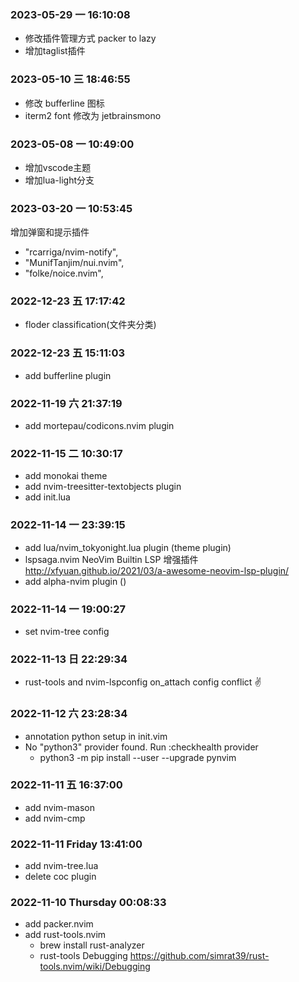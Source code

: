 ### 2023-05-29 一 16:10:08 
- 修改插件管理方式 packer to lazy
- 增加taglist插件

### 2023-05-10 三 18:46:55 
- 修改 bufferline 图标
- iterm2 font 修改为 jetbrainsmono
 
### 2023-05-08 一 10:49:00
- 增加vscode主题
- 增加lua-light分支

### 2023-03-20 一 10:53:45 
增加弹窗和提示插件
- "rcarriga/nvim-notify",
- "MunifTanjim/nui.nvim",
- "folke/noice.nvim",

### 2022-12-23 五 17:17:42
- floder classification(文件夹分类)

### 2022-12-23 五 15:11:03
- add bufferline plugin 
 
### 2022-11-19 六 21:37:19  
- add mortepau/codicons.nvim plugin 

### 2022-11-15 二 10:30:17 
- add monokai theme
- add nvim-treesitter-textobjects plugin
- add init.lua


### 2022-11-14 一 23:39:15  
- add lua/nvim_tokyonight.lua plugin (theme plugin)
- lspsaga.nvim NeoVim Builtin LSP 增强插件 http://xfyuan.github.io/2021/03/a-awesome-neovim-lsp-plugin/
- add alpha-nvim plugin ()

### 2022-11-14 一 19:00:27  
- set nvim-tree config
 
### 2022-11-13 日 22:29:34 
- rust-tools  and nvim-lspconfig on_attach config conflict ✌️
 
### 2022-11-12 六 23:28:34   

- annotation python setup in init.vim
- No "python3" provider found. Run :checkhealth provider
  - python3 -m pip install --user --upgrade pynvim

### 2022-11-11 五 16:37:00
- add nvim-mason
- add nvim-cmp
 
### 2022-11-11 Friday 13:41:00 
- add nvim-tree.lua
- delete coc plugin
 
### 2022-11-10 Thursday 00:08:33 

- add packer.nvim 
- add rust-tools.nvim
  - brew install rust-analyzer
  - rust-tools Debugging https://github.com/simrat39/rust-tools.nvim/wiki/Debugging
